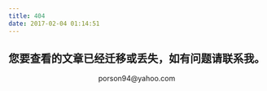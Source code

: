 ```yaml
---
title: 404
date: 2017-02-04 01:14:51
---
```

<center>
<h2>您要查看的文章已经迁移或丢失，如有问题请联系我。</h2>
porson94@yahoo.com
</center>
